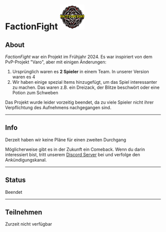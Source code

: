 # FactionFight <img src="img/factionfight-transparent.png" alt="FactionFight Logo" style="width:5rem">

## About

*FactionFight* war ein Projekt im Frühjahr 2024. Es war inspiriert von dem PvP-Projekt "Varo", aber mit einigen Änderungen:


1. Ursprünglich waren es **2 Spieler** in einem Team. In unserer Version waren es 4
2. Wir haben einige spezial Items hinzugefügt, um das Spiel interessanter zu machen. Das waren z.B. ein Dreizack, der Blitze beschwört oder eine Potion zum Schweben


Das Projekt wurde leider vorzeitig beendet, da zu viele Spieler nicht ihrer Verpflichtung des Aufnehmens nachgegangen sind.

---

## Info

Derzeit haben wir keine Pläne für einen zweiten Durchgang

Möglicherweise gibt es in der Zukunft ein Comeback. Wenn du darin interessiert bist, tritt unserem [Discord Server](https://discord.gg/hWaYcY75Bx) bei und verfolge den Ankündigungskanal.

---

## Status
Beendet

---

## Teilnehmen
Zurzeit nicht verfügbar
